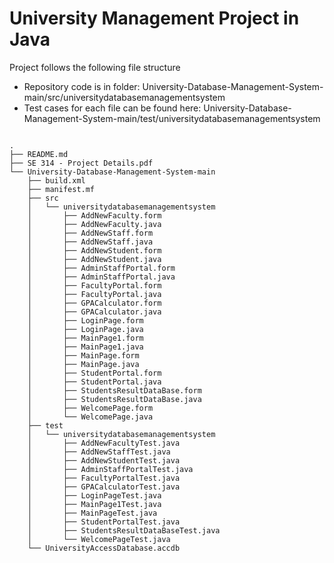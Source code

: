 # University Management Project in Java

Project follows the following file structure
- Repository code is in folder: University-Database-Management-System-main/src/universitydatabasemanagementsystem
- Test cases for each file can be found here: University-Database-Management-System-main/test/universitydatabasemanagementsystem

```

.
├── README.md
├── SE 314 - Project Details.pdf
└── University-Database-Management-System-main
    ├── build.xml
    ├── manifest.mf
    ├── src
    │   └── universitydatabasemanagementsystem
    │       ├── AddNewFaculty.form
    │       ├── AddNewFaculty.java
    │       ├── AddNewStaff.form
    │       ├── AddNewStaff.java
    │       ├── AddNewStudent.form
    │       ├── AddNewStudent.java
    │       ├── AdminStaffPortal.form
    │       ├── AdminStaffPortal.java
    │       ├── FacultyPortal.form
    │       ├── FacultyPortal.java
    │       ├── GPACalculator.form
    │       ├── GPACalculator.java
    │       ├── LoginPage.form
    │       ├── LoginPage.java
    │       ├── MainPage1.form
    │       ├── MainPage1.java
    │       ├── MainPage.form
    │       ├── MainPage.java
    │       ├── StudentPortal.form
    │       ├── StudentPortal.java
    │       ├── StudentsResultDataBase.form
    │       ├── StudentsResultDataBase.java
    │       ├── WelcomePage.form
    │       └── WelcomePage.java
    ├── test
    │   └── universitydatabasemanagementsystem
    │       ├── AddNewFacultyTest.java
    │       ├── AddNewStaffTest.java
    │       ├── AddNewStudentTest.java
    │       ├── AdminStaffPortalTest.java
    │       ├── FacultyPortalTest.java
    │       ├── GPACalculatorTest.java
    │       ├── LoginPageTest.java
    │       ├── MainPage1Test.java
    │       ├── MainPageTest.java
    │       ├── StudentPortalTest.java
    │       ├── StudentsResultDataBaseTest.java
    │       └── WelcomePageTest.java
    └── UniversityAccessDatabase.accdb

```

